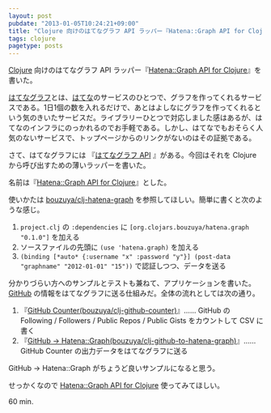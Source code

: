 ```yaml
---
layout: post
pubdate: "2013-01-05T10:24:21+09:00"
title: "Clojure 向けのはてなグラフ API ラッパー『Hatena::Graph API for Clojure』を書いた"
tags: clojure
pagetype: posts
---
```

[Clojure][clojure] 向けのはてなグラフ API ラッパー『[Hatena::Graph API for Clojure][hatena-graph-api-for-clojure]』を書いた。

[はてなグラフ][hatena-graph]とは、[はてな][hatena]のサービスのひとつで、グラフを作ってくれるサービスである。1日1個の数を入れるだけで、あとはよしなにグラフを作ってくれるという気のきいたサービスだ。ライブラリーひとつで対応しました感はあるが、はてなのインフラにのっかれるのでお手軽である。しかし、はてなでもおそらく人気のないサービスで、トップページからのリンクがないのはその証拠である。

さて、はてなグラフには 『[はてなグラフ API][hatena-graph-api] 』がある。今回はそれを Clojure から呼び出すための薄いラッパーを書いた。

名前は『[Hatena::Graph API for Clojure][hatena-graph-api-for-clojure]』とした。

使いかたは [bouzuya/clj-hatena-graph][github-hatena-graph-api-for-clojure] を参照してほしい。簡単に書くと次のような感じ。

1. `project.clj` の `:dependencies` に `[org.clojars.bouzuya/hatena.graph "0.1.0"]` を加える
2. ソースファイルの先頭に `(use 'hatena.graph)` を加える
3. `(binding [*auto* {:username "x" :password "y"}] (post-data "graphname" "2012-01-01" "15"))` で認証しつつ、データを送る

分かりづらい方へのサンプルとテストも兼ねて、アプリケーションを書いた。[GitHub][github] の情報をはてなグラフに送る仕組みだ。全体の流れとしては次の通り。

1. 『[GitHub Counter(bouzuya/clj-github-counter)][github-github-counter]』…… GitHub の Following / Followers / Public Repos / Public Gists をカウントして CSV に書く
2. 『[GitHub -> Hatena::Graph(bouzuya/clj-github-to-hatena-graph)][github-github-to-hatena-graph]』…… GitHub Counter の出力データをはてなグラフに送る

GitHub -> Hatena::Graph がちょうど良いサンプルになると思う。

せっかくなので [Hatena::Graph API for Clojure][hatena-graph-api-for-clojure] 使ってみてほしい。

60 min.

[clojure]: http://clojure.org/
[hatena-graph-api-for-clojure]: https://clojars.org/org.clojars.bouzuya/hatena.graph
[hatena]: http://www.hatena.ne.jp/
[hatena-graph]: http://graph.hatena.ne.jp/
[hatena-graph-api]: http://developer.hatena.ne.jp/ja/documents/graph/apis/rest
[github]: https://github.com/
[github-hatena-graph-api-for-clojure]: https://github.com/bouzuya/clj-hatena-graph
[github-github-counter]: https://github.com/bouzuya/clj-github-counter
[github-github-to-hatena-graph]: https://github.com/bouzuya/clj-github-to-hatena-graph

